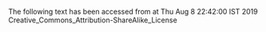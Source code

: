 The following text has been accessed from at Thu Aug 8 22:42:00 IST 2019
Creative_Commons_Attribution-ShareAlike_License
